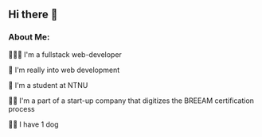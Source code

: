## Hi there 👋

### About Me:
👨🏽‍💻 I'm a fullstack web-developer

🐯 I'm really into web development

🐢 I'm a student at NTNU

👶🏼 I'm a part of a start-up company that digitizes the BREEAM certification process

🧚🏼 I have 1 dog
